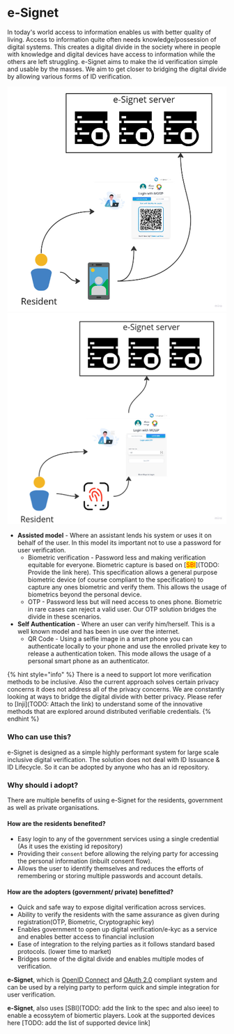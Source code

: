 # e-Signet

In today's world access to information enables us with better quality of living. Access to information quite often needs knowledge/possession of digital systems. This creates a digital divide in the society where in people with knowledge and digital devices have access to information while the others are left struggling.  e-Signet aims to make the id verification simple and usable by the masses. We aim to get closer to bridging the digital divide by allowing various forms of ID verification.

![](.gitbook/assets/e-signet-qr.jpg)![](.gitbook/assets/e-signet-bio.jpg)

* **Assisted model** - Where an assistant lends his system or uses it on behalf of the user. In this model its important not to use a password for user verification.
  * Biometric verification - Password less and making verification equitable for everyone. Biometric capture is based on \[<mark style="color:red;">SBI</mark>]\(TODO: Provide the link here). This specification allows a general purpose biometric device (of course compliant to the specification) to capture any ones biometric and verify them. This allows the usage of biometrics beyond the personal device.&#x20;
  * OTP - Password less but will need access to ones phone. Biometric in rare cases can  reject a valid user. Our OTP solution bridges the divide in these scenarios.&#x20;
* **Self Authentication** - Where an user can verify him/herself. This is a well known model and has been in use over the internet.&#x20;
  * QR Code - Using a selfie image in a smart phone you can authenticate locally to your phone and use the enrolled private key to release a authentication token. This mode allows the usage of a personal smart phone as an authenticator.&#x20;

{% hint style="info" %}
There is a need to support lot more verification methods to be inclusive. Also the current approach solves certain privacy concerns it does not address all of the privacy concerns. We are constantly looking at ways to bridge the digital divide with better privacy. Please refer to \[Inji]\(TODO: Attach the link) to understand some of the innovative methods that are explored around distributed verifiable credentials.&#x20;
{% endhint %}

### Who can use this?

e-Signet is designed as a simple highly performant system for large scale inclusive digital verification. The solution does not deal with ID Issuance & ID Lifecycle. So it can be adopted by anyone who has an id repository.&#x20;

### Why should i adopt?

There are multiple benefits of using e-Signet for the residents, government as well as private organisations.

#### How are the residents benefited?

* Easy login to any of the government services using a single credential (As it uses the existing id repository)
* Providing their `consent` before allowing the relying party for accessing the personal information (inbuilt consent flow).
* Allows the user to identify themselves and reduces the efforts of remembering or storing multiple passwords and account details.

#### How are the adopters (government/ private) benefitted?

* Quick and safe way to expose digital verification across services.
* Ability to verify the residents with the same assurance as given during registration(OTP, Biometric, Cryptographic key)
* Enables government to open up digital verification/e-kyc as a service and enables better access to financial inclusion
* Ease of integration to the relying parties as it follows standard based protocols. (lower time to market)
* Bridges some of the digital divide and enables multiple modes of verification.

**e-Signet**, which is [OpenID Connect](https://openid.net/connect/) and [OAuth 2.0](https://oauth.net/2/) compliant system and can be used by a relying party to perform quick and simple integration for user verification.

**e-Signet**, also uses \[SBI]\(TODO: add the link to the spec and also ieee) to enable a ecossytem of biomertic players. Look at the supported devices here \[TODO: add the list of supported device link]

